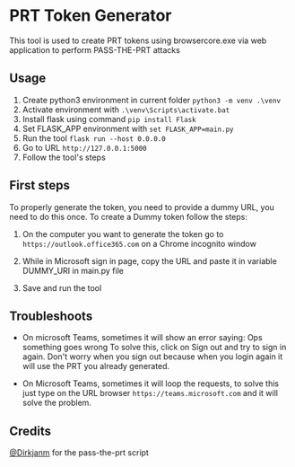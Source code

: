 # PRT Token Generator

This tool is used to create PRT tokens using browsercore.exe
via web application to perform PASS-THE-PRT attacks

## Usage

1. Create python3 environment in current folder 
```python3 -m venv .\venv```
2. Activate environment with 
```.\venv\Scripts\activate.bat```
3. Install flask using command
```pip install Flask```
4. Set FLASK_APP environment with ```set FLASK_APP=main.py```
5. Run the tool ```flask run --host 0.0.0.0```
6. Go to URL ```http://127.0.0.1:5000```
7. Follow the tool's steps

## First steps

To properly generate the token, you need to provide a
dummy URL, you need to do this once. To create a Dummy token follow the steps:

1. On the computer you want to generate the token go to
```https://outlook.office365.com``` on a Chrome incognito window

2. While in Microsoft sign in page, copy the URL and paste it
in variable DUMMY_URI in main.py file

3. Save and run the tool

## Troubleshoots
- On microsoft Teams, sometimes it will show an error saying:
Ops something goes wrong
To solve this, click on Sign out and try to sign in again.
Don't worry when you sign out because when you login again it will use the PRT you already generated.

- On Microsoft Teams, sometimes it will loop the requests, to solve this just type on the URL browser 
``https://teams.microsoft.com`` and it will solve the problem.
## Credits

<a href="https://github.com/dirkjanm">@Dirkjanm</a> for the pass-the-prt script
